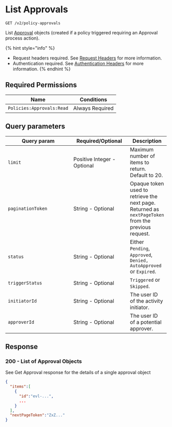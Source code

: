# List Approvals

`GET /v2/policy-approvals`

List [Approval](../policies.md#approval) objects (created if a policy triggered requiring an Approval process action).

{% hint style="info" %}
* Request headers required. See [Request Headers](../../../getting-started/request-headers.md) for more information.
* Authentication required. See [Authentication Headers](../../../getting-started/request-headers.md#authentication-headers) for more information.
{% endhint %}

## Required Permissions

| Name                      | Conditions      |
| ------------------------- | --------------- |
| `Policies:Approvals:Read` | Always Required |

## Query parameters <a href="#path-parameters" id="path-parameters"></a>

<table><thead><tr><th width="204">Query param</th><th width="165">Required/Optional</th><th>Description</th></tr></thead><tbody><tr><td><code>limit</code></td><td>Positive Integer -Optional</td><td>Maximum number of items to return. Default to 20.</td></tr><tr><td><code>paginationToken</code></td><td>String - Optional</td><td>Opaque token used to retrieve the next page. Returned as <code>nextPageToken</code> from the previous request.</td></tr><tr><td><code>status</code></td><td>String - Optional</td><td>Either <code>Pending</code>, <code>Approved</code>, <code>Denied, AutoApproved</code> or <code>Expired</code>.</td></tr><tr><td><code>triggerStatus</code></td><td>String - Optional</td><td><code>Triggered</code> or <code>Skipped</code>.</td></tr><tr><td><code>initiatorId</code></td><td>String - Optional</td><td>The user ID of the activity initiator.</td></tr><tr><td><code>approverId</code></td><td>String - Optional</td><td>The user ID of a potential approver.</td></tr></tbody></table>

## Response <a href="#response" id="response"></a>

### 200 - List of Approval Objects <a href="#response-example" id="response-example"></a>

See Get Approval response for the details of a single approval object&#x20;

```json
{
  "items":[
    {
      "id":"evl-...",
      ...
    }
  ],
  "nextPageToken":"ZxZ..."
}
```
